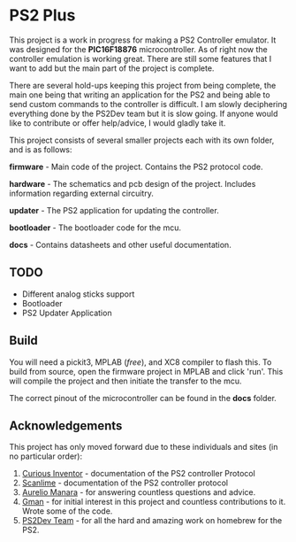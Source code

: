# **PS2 Plus**

This project is a work in progress for making a PS2 Controller emulator. It was designed for the **PIC16F18876** microcontroller. As of right now the controller emulation is working great. There are still some features that I want to add but the main part of the project is complete. 

There are several hold-ups keeping this project from being complete, the main one being that writing an application for the PS2 and being able to send custom commands to the controller is difficult. I am slowly deciphering everything done by the PS2Dev team but it is slow going. If anyone would like to contribute or offer help/advice, I would gladly take it.

This project consists of several smaller projects each with its own folder, and is as follows:

**firmware** - Main code of the project. Contains the PS2 protocol code.

**hardware** - The schematics and pcb design of the project. Includes information regarding external circuitry.

**updater** - The PS2 application for updating the controller.

**bootloader** - The bootloader code for the mcu.

**docs** - Contains datasheets and other useful documentation.

## **TODO**

- Different analog sticks support
- Bootloader
- PS2 Updater Application

## **Build**

You will need a pickit3, MPLAB (_free_), and XC8 compiler to flash this. To build from source, open the firmware project in MPLAB and click 'run'. This will compile the project and then initiate the transfer to the mcu.

The correct pinout of the microcontroller can be found in the **docs** folder.

## **Acknowledgements**

This project has only moved forward due to these individuals and sites (in no particular order):

1. [Curious Inventor](http://store.curiousinventor.com/guides/PS2) - documentation of the PS2 controller Protocol
2. [Scanlime](https://gist.github.com/scanlime/5042071) - documentation of the PS2 controller protocol
3. [Aurelio Manara](https://github.com/Aurelio92/GCPlus) - for answering countless questions and advice.
4. [Gman](https://gmanmodz.com/) - for initial interest in this project and countless contributions to it. Wrote some of the code.
5. [PS2Dev Team](https://github.com/ps2dev) - for all the hard and amazing work on homebrew for the PS2.

